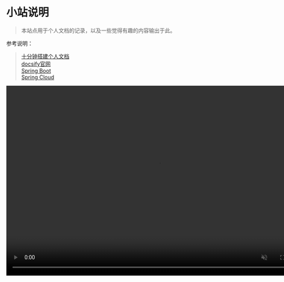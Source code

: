 # 小站说明

> 本站点用于个人文档的记录，以及一些觉得有趣的内容输出于此。 <br/>

参考说明：
> [十分钟搭建个人文档](https://www.qiyuandi.com/zhanzhang/zonghe/13728.html)<br/>
[docsify官网](https://docsify.js.org/#/zh-cn)<br/>
[Spring Boot](http://felord.cn/_doc/_springboot/2.1.5.RELEASE/_book/)<br/>
[Spring Cloud](https://www.docs4dev.com/docs/zh/spring-cloud/Edgware.SR5/reference/multi__features.html#特征)<br/>

<div style="width:1000px; height:500px;"><video src="https://showmore.com/zh/u/3egiuda" muted autoplay loop contorl style="width:800px; height:500px;"><video></div>
